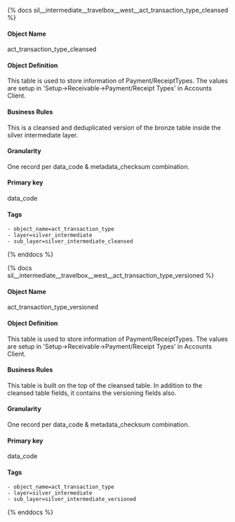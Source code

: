 {% docs sil__intermediate__travelbox__west__act_transaction_type_cleansed %}

#### Object Name
act_transaction_type_cleansed

#### Object Definition
This table is used to store information of Payment/ReceiptTypes. The values are setup in
&#39;Setup-&gt;Receivable-&gt;Payment/Receipt Types&#39; in Accounts Client.

#### Business Rules
This is a cleansed and deduplicated version of the bronze table inside the silver intermediate layer.

#### Granularity
One record per data_code & metadata_checksum combination.

#### Primary key
data_code

#### Tags
    - object_name=act_transaction_type
    - layer=silver_intermediate
    - sub_layer=silver_intermediate_cleansed

{% enddocs %}

{% docs sil__intermediate__travelbox__west__act_transaction_type_versioned %}

#### Object Name
act_transaction_type_versioned

#### Object Definition
This table is used to store information of Payment/ReceiptTypes. The values are setup in
&#39;Setup-&gt;Receivable-&gt;Payment/Receipt Types&#39; in Accounts Client.

#### Business Rules
This table is built on the top of the cleansed table. In addition to the cleansed table fields, it contains the versioning fields also.

#### Granularity
One record per data_code & metadata_checksum combination.

#### Primary key
data_code

#### Tags
    - object_name=act_transaction_type
    - layer=silver_intermediate
    - sub_layer=silver_intermediate_versioned

{% enddocs %}